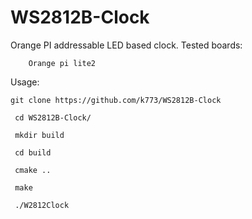 # WS2812B-Clock
Orange PI addressable LED based clock.
Tested boards:

        Orange pi lite2
  
  
  
 Usage:
 ```
 git clone https://github.com/k773/WS2812B-Clock
 
  cd WS2812B-Clock/
  
  mkdir build
  
  cd build
  
  cmake ..
  
  make
  
  ./W2812Clock
  ```
